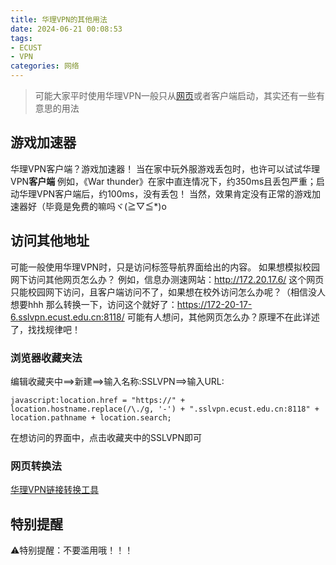 ```yaml
---
title: 华理VPN的其他用法
date: 2024-06-21 00:08:53
tags:
- ECUST
- VPN
categories: 网络
---
```

> 可能大家平时使用华理VPN一般只从[网页](https://sslvpn.ecust.edu.cn/)或者客户端启动，其实还有一些有意思的用法

## 游戏加速器
华理VPN客户端？游戏加速器！
当在家中玩外服游戏丢包时，也许可以试试华理VPN**客户端**
例如，《War thunder》在家中直连情况下，约350ms且丢包严重；启动华理VPN客户端后，约100ms，没有丢包！
当然，效果肯定没有正常的游戏加速器好（毕竟是免费的嘛吗ヾ(≧▽≦*)o

## 访问其他地址
可能一般使用华理VPN时，只是访问标签导航界面给出的内容。
如果想模拟校园网下访问其他网页怎么办？
例如，信息办测速网站：http://172.20.17.6/
这个网页只能校园网下访问，且客户端访问不了，如果想在校外访问怎么办呢？（相信没人想要hhh
那么转换一下，访问这个就好了：https://172-20-17-6.sslvpn.ecust.edu.cn:8118/
可能有人想问，其他网页怎么办？原理不在此详述了，找找规律吧！

### 浏览器收藏夹法
编辑收藏夹中==>新建==>输入名称:SSLVPN==>输入URL:
```
javascript:location.href = "https://" + location.hostname.replace(/\./g, '-') + ".sslvpn.ecust.edu.cn:8118" + location.pathname + location.search;
```
在想访问的界面中，点击收藏夹中的SSLVPN即可

### 网页转换法
[华理VPN链接转换工具](https://www.ecustvr.top/vpn.html)

## 特别提醒
⚠特别提醒：不要滥用哦！！！

